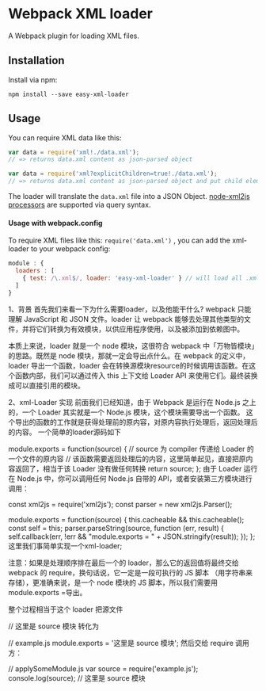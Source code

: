 
# Webpack XML loader

A Webpack plugin for loading XML files.

## Installation

Install via npm:

```
npm install --save easy-xml-loader
```

## Usage

You can require XML data like this:

``` javascript
var data = require('xml!./data.xml');
// => returns data.xml content as json-parsed object

var data = require('xml?explicitChildren=true!./data.xml');
// => returns data.xml content as json-parsed object and put child elements to separate properties
```

The loader will translate the ```data.xml``` file into a JSON Object. [node-xml2js processors](https://github.com/Leonidas-from-XIV/node-xml2js#options) are supported via query syntax.

#### Usage with webpack.config

To require XML files like this: ```require('data.xml')``` , you can add the xml-loader to your webpack config:

``` javascript
module : {
  loaders : [
    { test: /\.xml$/, loader: 'easy-xml-loader' } // will load all .xml files with xml-loader by default
  ]
}
```
1、背景
首先我们来看一下为什么需要loader，以及他能干什么?
webpack 只能理解 JavaScript 和 JSON 文件。loader 让 webpack 能够去处理其他类型的文件，并将它们转换为有效模块，以供应用程序使用，以及被添加到依赖图中。

本质上来说，loader 就是一个 node 模块，这很符合 webpack 中「万物皆模块」的思路。既然是 node 模块，那就一定会导出点什么。在 webpack 的定义中，loader 导出一个函数，loader 会在转换源模块resource的时候调用该函数。在这个函数内部，我们可以通过传入 this 上下文给 Loader API 来使用它们。最终装换成可以直接引用的模块。

2、xml-Loader 实现
前面我们已经知道，由于 Webpack 是运行在 Node.js 之上的，一个 Loader 其实就是一个 Node.js 模块，这个模块需要导出一个函数。 这个导出的函数的工作就是获得处理前的原内容，对原内容执行处理后，返回处理后的内容。
一个简单的loader源码如下

module.exports = function(source) {
  // source 为 compiler 传递给 Loader 的一个文件的原内容
  // 该函数需要返回处理后的内容，这里简单起见，直接把原内容返回了，相当于该 Loader 没有做任何转换
  return source;
};
由于 Loader 运行在 Node.js 中，你可以调用任何 Node.js 自带的 API，或者安装第三方模块进行调用：

const xml2js = require('xml2js');
const parser = new xml2js.Parser();

module.exports =  function(source) {
  this.cacheable && this.cacheable();
  const self = this;
  parser.parseString(source, function (err, result) {
    self.callback(err, !err && "module.exports = " + JSON.stringify(result));
  });
};
这里我们事简单实现一个xml-loader;

注意：如果是处理顺序排在最后一个的 loader，那么它的返回值将最终交给 webpack 的 require，换句话说，它一定是一段可执行的 JS 脚本 （用字符串来存储），更准确来说，是一个 node 模块的 JS 脚本，所以我们需要用module.exports =导出。

整个过程相当于这个 loader 把源文件

// 这里是 source 模块
转化为

// example.js
module.exports = '这里是 source 模块';
然后交给 require 调用方：

// applySomeModule.js
var source = require('example.js'); 
console.log(source); // 这里是 source 模块


